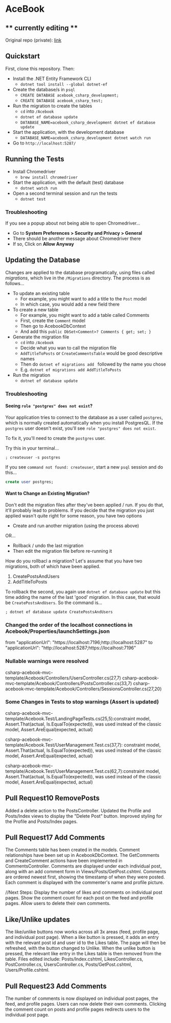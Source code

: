 # AceBook
## ** currently editing **
Original repo (private): [link](https://github.com/aysinakpinar/csharp-acebook-mvc-umbrella)

## Quickstart

First, clone this repository. Then:

- Install the .NET Entity Framework CLI
  * `dotnet tool install --global dotnet-ef`
- Create the database/s in `psql`
  * `CREATE DATABASE acebook_csharp_development;`
  * `CREATE DATABASE acebook_csharp_test;`
- Run the migration to create the tables
  * `cd` into `/Acebook`
  * `dotnet ef database update`
  * `DATABASE_NAME=acebook_csharp_development dotnet ef database update`
- Start the application, with the development database
  * `DATABASE_NAME=acebook_csharp_development dotnet watch run`
- Go to `http://localhost:5287/`

## Running the Tests

- Install Chromedriver
  * `brew install chromedriver`
- Start the application, with the default (test) database
  * `dotnet watch run`
- Open a second terminal session and run the tests
  * `dotnet test`

### Troubleshooting

If you see a popup about not being able to open Chromedriver...
- Go to **System Preferences > Security and Privacy > General**
- There should be another message about Chromedriver there
- If so, Click on **Allow Anyway**

## Updating the Database

Changes are applied to the database programatically, using files called _migrations_, which live in the `/Migrations` directory. The process is as follows...

- To update an existing table
  * For example, you might want to add a title to the `Post` model
  * In which case, you would add a new field there
- To create a new table
  * For example, you might want to add a table called Comments
  * First, create the `Comment` model
  * Then go to AcebookDbContext
  * And add this `public DbSet<Comment>? Comments { get; set; }` 
- Generate the migration file
  * `cd` into `/Acebook`
  * Decide what you wan to call the migration file
  * `AddTitleToPosts` or `CreateCommentsTable` would be good descriptive names
  * Then do `dotnet ef migrations add ` followed by the name you chose
  * E.g.  `dotnet ef migrations add AddTitleToPosts`
- Run the migration
  * `dotnet ef database update`

### Troubleshooting

#### Seeing `role "postgres" does not exist`?

Your application tries to connect to the database as a user called `postgres`, which is normally created automatically when you install PostgresQL. If the `postgres` user doesn't exist, you'll see `role "postgres" does not exist`.

To fix it, you'll need to create the `postgres` user.

Try this in your terminal...

```
; createuser -s postgres
```

If you see `command not found: createuser`, start a new `psql` session and do this...

```sql
create user postgres;
```

#### Want to Change an Existing Migration?

Don't edit the migration files after they've been applied / run. If you do that, it'll probably lead to problems. If you decide that the migration you just applied wasn't quite right for some reason, you have two options

- Create and run another migration (using the process above)

OR...

- Rollback / undo the last migration
- Then edit the migration file before re-running it

How do you rollbacl a migration? Let's assume that you have two migrations, both of which have been applied.

1. CreatePostsAndUsers
2. AddTitleToPosts

To rollback the second, you again use `dotnet ef database update` but this time adding the name of the last 'good' migration. In this case, that would be `CreatePostsAndUsers`. So the command is...

```shell
; dotnet ef database update CreatePostsAndUsers
```
### Changed the order of the localhost connections in Acebook/Properties/launchSettings.json    

  from "applicationUrl": "https://localhost:7196;http://localhost:5287" to "applicationUrl": "http://localhost:5287;https://localhost:7196"

### Nullable warnings were resolved
  csharp-acebook-mvc-template/Acebook/Controllers/UsersController.cs(27,7)
  csharp-acebook-mvc-template/Acebook/Controllers/PostsController.cs(33,7)
  csharp-acebook-mvc-template/Acebook/Controllers/SessionsController.cs(27,20)

### Some Changes in Tests to stop warnings (Assert is updated)
  csharp-acebook-mvc-template/Acebook.Test/LandingPageTests.cs(25,5):constraint model, Assert.That(actual, Is.EqualTo(expected)), was used instead of the classic model, Assert.AreEqual(expected, actual)

  csharp-acebook-mvc-template/Acebook.Test/UserManagement.Test.cs(37,7): constraint model, Assert.That(actual, Is.EqualTo(expected)), was used instead of the classic model, Assert.AreEqual(expected, actual)

  csharp-acebook-mvc-template/Acebook.Test/UserManagement.Test.cs(62,7):constraint model, Assert.That(actual, Is.EqualTo(expected)), was used instead of the classic model, Assert.AreEqual(expected, actual)

## Pull Request10 RemovePosts
  Added a delete action to the PostsController.
  Updated the Profile and Posts/Index views to display the "Delete Post" button.
  Improved styling for the Profile and Posts/Index pages.


## Pull Request17 Add Comments
  The Comments table has been created in the models.
  Comment relationships have been set up in AcebookDbContext.
  The GetComments and CreateComment actions have been implemented in CommentsController.
  Comments are displayed under each individual post, along with an add comment form in Views/Posts/GetPost.cshtml.
  Comments are ordered newest first, showing the timestamp of when they were posted.
  Each comment is displayed with the commenter's name and profile picture.

  //Next Steps:
  Display the number of likes and comments on individual post pages.
  Show the comment count for each post on the feed and profile pages.
  Allow users to delete their own comments.

  ## Like/Unlike updates
  The like/unlike buttons now works across all 3x areas (feed, profile page, and individual post page). When a like button is pressed, it adds an entry with the relevant post id and user id to the Likes table. The page will then be refreshed, with the button changed to Unlike. When the unlike button is pressed, the relevant like entry in the Likes table is then removed from the table. 
  Files edited include: Posts/Index.cshtml, LikesController.cs, PostController.cs, UsersController.cs, Posts/GetPost.cshtml, Users/Profile.cshtml.

## Pull Request23 Add Comments
The number of comments is now displayed on individual post pages, the feed, and profile pages.
Users can now delete their own comments.
Clicking the comment count on posts and profile pages redirects users to the individual post page.
